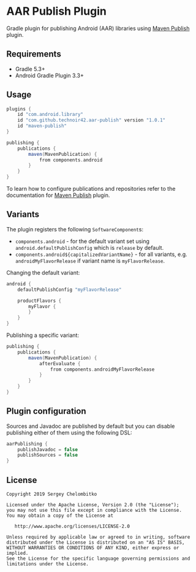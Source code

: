 AAR Publish Plugin
==================

Gradle plugin for publishing Android (AAR) libraries using [Maven Publish](https://docs.gradle.org/current/userguide/publishing_maven.html) plugin.

## Requirements

* Gradle 5.3+
* Android Gradle Plugin 3.3+

## Usage

```groovy
plugins {
    id "com.android.library"
    id "com.github.technoir42.aar-publish" version "1.0.1"
    id "maven-publish"
}

publishing {
    publications {
        maven(MavenPublication) {
            from components.android
        }
    }
}
```

To learn how to configure publications and repositories refer to the documentation for [Maven Publish](https://docs.gradle.org/current/userguide/publishing_maven.html) plugin.

## Variants

The plugin registers the following `SoftwareComponent`s:

* `components.android` - for the default variant set using `android.defaultPublishConfig` which is `release` by default.
* `components.android${capitalizedVariantName}` - for all variants, e.g. `androidMyFlavorRelease` if variant name is `myFlavorRelease`.

Changing the default variant:

```groovy
android {
    defaultPublishConfig "myFlavorRelease"

    productFlavors {
        myFlavor {
        }
    }
}
```

Publishing a specific variant:

```groovy
publishing {
    publications {
        maven(MavenPublication) {
            afterEvaluate {
                from components.androidMyFlavorRelease
            }
        }
    }
}
```

## Plugin configuration

Sources and Javadoc are published by default but you can disable publishing either of them using the following DSL:

```groovy
aarPublishing {
    publishJavadoc = false
    publishSources = false
}
```

## License

```
Copyright 2019 Sergey Chelombitko

Licensed under the Apache License, Version 2.0 (the "License");
you may not use this file except in compliance with the License.
You may obtain a copy of the License at

   http://www.apache.org/licenses/LICENSE-2.0

Unless required by applicable law or agreed to in writing, software
distributed under the License is distributed on an "AS IS" BASIS,
WITHOUT WARRANTIES OR CONDITIONS OF ANY KIND, either express or implied.
See the License for the specific language governing permissions and
limitations under the License.
```
